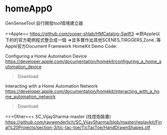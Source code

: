 # homeApp0
GenSenseTool
自行開發tool情境建立器

==Apple==
https://github.com/ooper-shlab/HMCatalog-Swift3
⇒把Apple以下的的官方範例程式整合成一個
=>並多實作出其他SCENES,TIRGGERS,Zone..等
Apple官方Document Framework HomeKit Demo Code:

Configuring a Home Automation Device
https://developer.apple.com/documentation/homekit/configuring_a_home_automation_device
> Download

Interacting with a Home Automation Network
https://developer.apple.com/documentation/homekit/interacting_with_a_home_automation_network
> Download

===Other===
SC_VijaySharma-master  (找燈炮裝置)
https://github.com/raywenderlich/SC_VijaySharma/blob/master/replaykit/Final%20Projects/section-3/tic-tac-toe/TicTacToe/HandDrawnShapes.otf
